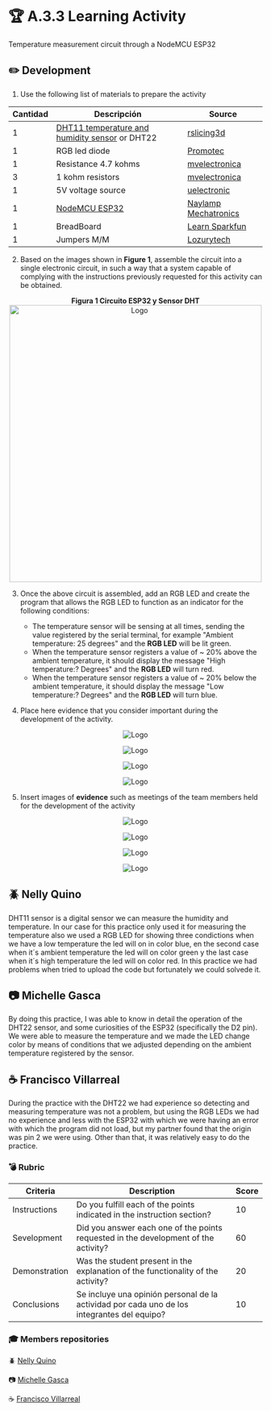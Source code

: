 # :trophy: A.3.3 Learning Activity
Temperature measurement circuit through a NodeMCU ESP32

## :pencil2: Development

1. Use the following list of materials to prepare the activity

| Cantidad | Descripción | Source | 
| -------- | ----------------- | ----------------- |
| 1  | [DHT11 temperature and humidity sensor](https://articulo.mercadolibre.com.mx/MLM-664315278-sensor-de-temperatura-y-humedad-dht11-cjumpers-arduino-pic-_JM#position=1&type=item&tracking_id=b203e8cd-c375-429a-9b75-8c57e8b35386) or DHT22 | [rslicing3d](https://www.rslicing3d.com/programacion-arduino-complementos/sensor-de-temperatura-dht11-y-dht22/) |
| 1        | RGB led diode | [Promotec](https://www.prometec.net/rgb-led/) |
| 1        | Resistance 4.7 kohms| [mvelectronica](https://mvelectronica.com/products/CW4K7) |
| 3        | 1 kohm resistors | [mvelectronica](https://mvelectronica.com/products/MW1K) |
| 1        | 5V voltage source | [uelectronic](https://uelectronics.com/producto/fuente-de-alimentacion-5v-10a/) |
| 1        | [NodeMCU ESP32](https://articulo.mercadolibre.com.mx/MLM-587686290-esp32-wifi-bluetooth-42-ble-nodemcu-esp8266-libro-gratis-_JM#position=1&type=item&tracking_id=84a6234b-5016-47eb-9950-39b49846ca72)  | [Naylamp Mechatronics](https://naylampmechatronics.com/espressif-esp/384-nodemcu-32-esp32-wifi.htm) |
| 1        | BreadBoard  | [Learn Sparkfun](https://learn.sparkfun.com/tutorials/how-to-use-a-breadboard/all#why-use-breadboards) |
| 1        | Jumpers M/M | [Lozurytech](https://www.lozurytech.com/product-page/kit-de-jumpers-variados-m-m-h-m-h-h-120pcs) |

2. Based on the images shown in **Figure 1**, assemble the circuit into a single electronic circuit, in such a way that a system capable of complying with the instructions previously requested for this activity can be obtained.

<p align="center"> 
    <strong>Figura 1 Circuito ESP32 y Sensor DHT</strong>
    <img alt="Logo" src="../img/C3.x_ESP32_DHT_wiring_bb.png"
    width=500 height=550>
</p>

3. Once the above circuit is assembled, add an RGB LED and create the program that allows the RGB LED to function as an indicator for the following conditions:
    - The temperature sensor will be sensing at all times, sending the value registered by the serial terminal, for example "Ambient temperature: 25 degrees" and the **RGB LED** will be lit green.
    - When the temperature sensor registers a value of ~ 20% above the ambient temperature, it should display the message "High temperature:? Degrees" and the **RGB LED** will turn red.
    - When the temperature sensor registers a value of ~ 20% below the ambient temperature, it should display the message "Low temperature:? Degrees" and the **RGB LED** will turn blue.

4. Place here evidence that you consider important during the development of the activity.

<p align="center"> 
    <img alt="Logo" src="../img/A3.3Azul.jpg">
</p>

<p align="center"> 
    <img alt="Logo" src="../img/A3.3Rojo.jpg">
</p>

<p align="center"> 
    <img alt="Logo" src="../img/A3.3Verde.jpg">
</p>

<p align="center"> 
    <img alt="Logo" src="../img/A3.3Registro.png">
</p>

5. Insert images of **evidence** such as meetings of the team members held for the development of the activity

<p align="center"> 
    <img alt="Logo" src="../img/A3.3Discord1.png">
</p>

<p align="center"> 
    <img alt="Logo" src="../img/A3.3Discord2.png">
</p>

<p align="center"> 
    <img alt="Logo" src="../img/A3.3Slack1.png">
</p>

<p align="center"> 
    <img alt="Logo" src="../img/A3.3Slack2.png">
</p>

## :beetle: Nelly Quino
<p>DHT11 sensor is a digital sensor we can measure the humidity and temperature. In our case for this practice only used it for measuring the temperature also we used a RGB LED for showing three condictions  when we have a low temperature the led will on in color blue, en the second case when it´s ambient temperature the led will on color green y the last case when it´s high temperature the led will on color red. In this practice we had  problems when tried to upload the code but fortunately we could solvede it.</p>

## :camera: Michelle Gasca
<p>By doing this practice, I was able to know in detail the operation of the DHT22 sensor, and some curiosities of the ESP32 (specifically the D2 pin). We were able to measure the temperature and we made the LED change color by means of conditions that we adjusted depending on the ambient temperature registered by the sensor.</p>

## :coffee: Francisco Villarreal 
<p>
During the practice with the DHT22 we had experience so detecting and measuring temperature was not a problem, but using the RGB LEDs we had no experience and less with the ESP32 with which we were having an error with which the program did not load, but my partner found that the origin was pin 2 we were using. Other than that, it was relatively easy to do the practice.</p>

### :bomb: Rubric

| Criteria| Description | Score |
| ------------- | -------------------------------------------------------------------------------------------- | ------- |
| Instructions | Do you fulfill each of the points indicated in the instruction section? | 10 |
| Sevelopment    | Did you answer each one of the points requested in the development of the activity?   | 60      |
|Demonstration|Was the student present in the explanation of the functionality of the activity?|20| 
|Conclusions|Se incluye una opinión personal de la actividad por cada uno de los integrantes del equipo?|10|

### :mortar_board: Members repositories
:beetle: [Nelly Quino](https://github.com/NellyQuino/SistemasProgramables)

:camera: [Michelle Gasca](https://github.com/C3XDN/Sistemas-programables)

:coffee: [Francisco Villarreal](https://github.com/FranciscoVF/Sistemas-Programables/)